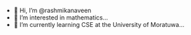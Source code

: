 - 👋 Hi, I’m @rashmikanaveen
- 👀 I’m interested in mathematics...
- 🌱 I’m currently learning CSE at the University of Moratuwa...
<!--- 💞️ I’m looking to collaborae on ...
- 📫 How to reach me ...--->

<!---
rashmikanaveen/rashmikanaveen is a ✨ special ✨ repository because its `README.md` (this file) appears on your GitHub profile.
You can click the Preview link to take a look at your changes.
--->
